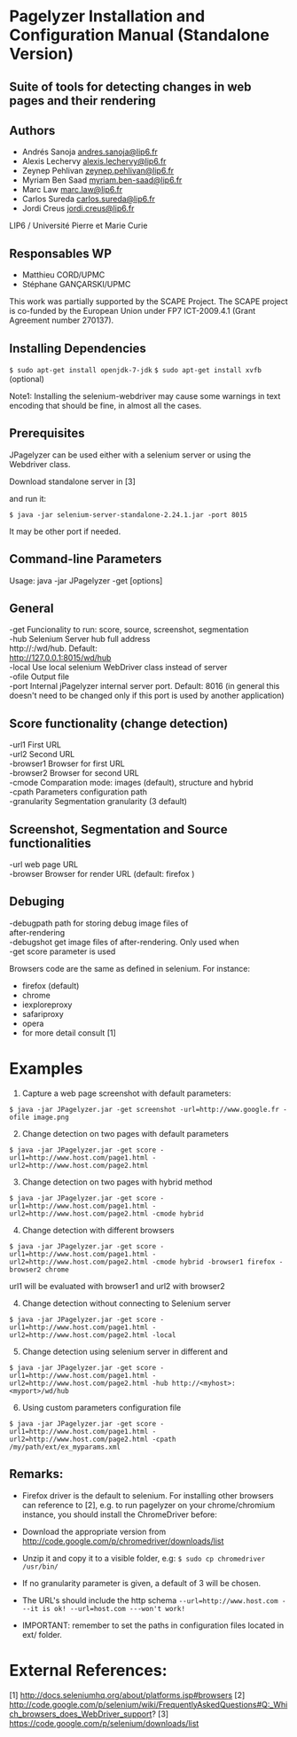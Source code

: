 Pagelyzer Installation and Configuration Manual (Standalone Version)
====================================================================

Suite of tools for detecting changes in web pages and their rendering
---------------------------------------------------------------------

Authors
-------
* Andrés Sanoja <andres.sanoja@lip6.fr>
* Alexis Lechervy <alexis.lechervy@lip6.fr> 
* Zeynep Pehlivan <zeynep.pehlivan@lip6.fr>
* Myriam Ben Saad <myriam.ben-saad@lip6.fr>
* Marc Law <marc.law@lip6.fr>
* Carlos Sureda <carlos.sureda@lip6.fr>
* Jordi Creus <jordi.creus@lip6.fr>

LIP6 / Université Pierre et Marie Curie

Responsables WP
---------------

* Matthieu CORD/UPMC
* Stéphane GANÇARSKI/UPMC

This work was partially supported by the SCAPE Project. The SCAPE project is co-funded
by the European Union under FP7 ICT-2009.4.1 (Grant Agreement number 270137).


## Installing Dependencies

`$ sudo apt-get install openjdk-7-jdk`
`$ sudo apt-get install xvfb` (optional)

Note1: Installing the selenium-webdriver may cause some warnings in text encoding that should be
fine, in almost all the cases.

## Prerequisites

JPagelyzer can be used either with a selenium server or using the Webdriver class.

Download standalone server in [3]

and run it:

`$ java -jar selenium-server-standalone-2.24.1.jar -port 8015`

It may be other port if needed.

## Command-line Parameters


Usage: java -jar JPagelyzer -get <arg> [options]

General
---------------- 
 
 -get <arg>           Funcionality to run: score, source, screenshot, segmentation  
 -hub <arg>           Selenium Server hub full address  
                      http://<host>:<port>/wd/hub. Default:  
                      http://127.0.0.1:8015/wd/hub  
 -local               Use local selenium WebDriver class instead of server  
 -ofile <arg>         Output file  
 -port <arg>          Internal jPagelyzer internal server port. Default: 8016 (in general this doesn't need to be changed only if this port is used by another application)  

Score functionality (change detection)
---------------------------------------
   
 -url1 <arg>          First URL  
 -url2 <arg>          Second URL  
 -browser1 <arg>      Browser for first URL  
 -browser2 <arg>      Browser for second URL  
 -cmode <arg>         Comparation mode: images (default), structure and hybrid  
 -cpath <arg>         Parameters configuration path  
 -granularity <arg>   Segmentation granularity (3 default)  
 
Screenshot, Segmentation and Source functionalities
-----------------------------------------------------  
 
 -url <arg>           web page URL  
 -browser <arg>		  Browser for render URL (default: firefox )  

Debuging
------------------ 
 -debugpath <arg>     path for storing debug image files of  
                      after-rendering  
 -debugshot           get image files of after-rendering. Only used when  
                      -get score parameter is used  

Browsers code are the same as defined in selenium. For instance:  
* firefox (default)
* chrome
* iexploreproxy
* safariproxy
* opera
* for more detail consult [1]

# Examples

1. Capture a web page screenshot with default parameters:

`$ java -jar JPagelyzer.jar -get screenshot -url=http://www.google.fr -ofile image.png`

2. Change detection on two pages with default parameters

`$ java -jar JPagelyzer.jar -get score -url1=http://www.host.com/page1.html -url2=http://www.host.com/page2.html`

3. Change detection on two pages with hybrid method

`$ java -jar JPagelyzer.jar -get score -url1=http://www.host.com/page1.html -url2=http://www.host.com/page2.html -cmode hybrid`

4. Change detection with different browsers

`$ java -jar JPagelyzer.jar -get score -url1=http://www.host.com/page1.html -url2=http://www.host.com/page2.html -cmode hybrid -browser1 firefox -browser2 chrome`

url1 will be evaluated with browser1 and url2 with browser2

4. Change detection without connecting to Selenium server

`$ java -jar JPagelyzer.jar -get score -url1=http://www.host.com/page1.html -url2=http://www.host.com/page2.html -local`

5. Change detection using selenium server in different <myhost> and <myport>

`$ java -jar JPagelyzer.jar -get score -url1=http://www.host.com/page1.html -url2=http://www.host.com/page2.html -hub http://<myhost>:<myport>/wd/hub`

6. Using custom parameters configuration file

`$ java -jar JPagelyzer.jar -get score -url1=http://www.host.com/page1.html -url2=http://www.host.com/page2.html -cpath /my/path/ext/ex_myparams.xml`


## Remarks:
* Firefox driver is the default to selenium. For installing other browsers can reference to [2],
e.g. to run pagelyzer on your chrome/chromium instance, you should install the ChromeDriver before:
* Download the appropriate version from http://code.google.com/p/chromedriver/downloads/list 
* Unzip it and copy it to a visible folder, e.g:
  `$ sudo cp chromedriver /usr/bin/`

* If no granularity parameter is given, a default of 3 will be chosen.
* The URL's should include the http schema
`--url=http://www.host.com ---it is ok!
 --url=host.com ---won't work!`

* IMPORTANT: remember to set the paths in configuration files located in ext/ folder.

# External References:
[1] http://docs.seleniumhq.org/about/platforms.jsp#browsers
[2] http://code.google.com/p/selenium/wiki/FrequentlyAskedQuestions#Q:_Which_browsers_does_WebDriver_support?
[3] https://code.google.com/p/selenium/downloads/list
